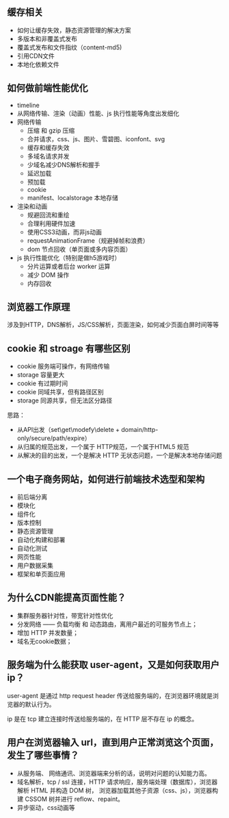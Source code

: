 ## 缓存相关
+   如何让缓存失效，静态资源管理的解决方案
+   多版本和非覆盖式发布
+   覆盖式发布和文件指纹（content-md5)
+   引用CDN文件
+   本地化依赖文件

## 如何做前端性能优化
+   timeline
+   从网络传输、渲染（动画）性能、js 执行性能等角度出发细化
+   网络传输
    +   压缩 和 gzip 压缩
    +   合并请求，css、js、图片、雪碧图、iconfont、svg
    +   缓存和缓存失效
    +   多域名请求并发
    +   少域名减少DNS解析和握手
    +   延迟加载
    +   预加载
    +   cookie
    +   manifest、localstorage 本地存储
+   渲染和动画
    +   规避回流和重绘
    +   合理利用硬件加速
    +   使用CSS3动画，而非js动画
    +   requestAnimationFrame（规避掉帧和浪费）
    +   dom 节点回收（单页面或多内容页面）
+   js 执行性能优化（特别是做h5游戏时）
    +   分片运算或者后台 worker 运算
    +   减少 DOM 操作
    +   内存回收

## 浏览器工作原理

涉及到HTTP，DNS解析，JS/CSS解析，页面渲染，如何减少页面白屏时间等等

## cookie 和 stroage 有哪些区别
+   cookie 服务端可操作，有网络传输
+   storage 容量更大
+   cookie 有过期时间
+   cookie 同域共享，但有路径区别
+   storage 同源共享，但无法区分路径

思路：

+   从API出发（set\get\modefy\delete + domain/http-only/secure/path/expire）
+   从归属的规范出发，一个属于 HTTP规范，一个属于HTML5 规范
+   从解决的目的出发，一个是解决 HTTP 无状态问题，一个是解决本地存储问题

## 一个电子商务网站，如何进行前端技术选型和架构
+   前后端分离
+   模块化
+   组件化
+   版本控制
+   静态资源管理
+   自动化构建和部署
+   自动化测试
+   网页性能
+   用户数据采集
+   框架和单页面应用

## 为什么CDN能提高页面性能？
+   集群服务器针对性，带宽针对性优化
+   分发网络 —— 负载均衡 和 动态路由，离用户最近的可服务节点上；
+   增加 HTTP 并发数量；
+   域名无cookie数据；

## 服务端为什么能获取 user-agent，又是如何获取用户ip？

user-agent 是通过 http request header 传送给服务端的，在浏览器环境就是浏览器的默认行为。

ip 是在 tcp 建立连接时传送给服务端的，在 HTTP 层不存在 ip 的概念。

## 用户在浏览器输入 url，直到用户正常浏览这个页面，发生了哪些事情？

+   从服务端、 网络通讯、浏览器端来分析的话，说明对问题的认知能力高。
+   域名解析，tcp / ssl 连接，HTTP 请求响应，服务端处理（数据库），浏览器解析 HTML 并构造 DOM 树， 浏览器加载其他子资源（css、js），浏览器构建 CSSOM 树并进行 reflow、repaint。
+   异步驱动，css动画等